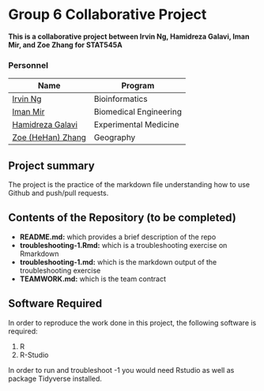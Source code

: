 # Group 6 Collaborative Project 

**This is a collaborative project between Irvin Ng, Hamidreza Galavi, Iman Mir, and Zoe Zhang for STAT545A**

### Personnel
Name | Program
------------ | ------------
[Irvin Ng](www.linkedin.com/in/irvin-ng-605424120) | Bioinformatics
[Iman Mir](www.linkedin.com/in/iman-mir-a3563b229) | Biomedical Engineering
[Hamidreza Galavi](https://www.linkedin.com/in/hamidreza-galavi-814b32258/) | Experimental Medicine
[Zoe (HeHan) Zhang](https://ubc-micromet.github.io/) | Geography


## Project summary
The project is the practice of the markdown file understanding how to use Github and push/pull requests.


## Contents of the Repository (to be completed)
* **README.md:** which provides a brief description of the repo
* **troubleshooting-1.Rmd:** which is a troubleshooting exercise on Rmarkdown
* **troubleshooting-1.md:** which is the markdown output of the troubleshooting exercise
* **TEAMWORK.md:** which is the team contract

## Software Required
In order to reproduce the work done in this project, the following software is required:
1. R
2. R-Studio

In order to run and troubleshoot -1 you would need Rstudio as well as package Tidyverse installed.
